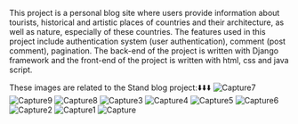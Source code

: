 
This project is a personal blog site where users provide information about tourists, historical and artistic places of countries and their architecture, as well as nature, especially of these countries.
The features used in this project include authentication system (user authentication), comment (post comment), pagination. The back-end of the project is written with Django framework and the front-end of the project is written with html, css and java script.

These images are related to the Stand blog project:⬇️⬇️⬇️
![Capture7](https://github.com/user-attachments/assets/752530ef-fc0b-440a-ba4f-fbbcf79cff59)
![Capture9](https://github.com/user-attachments/assets/4bde61ac-1cd3-45de-977f-9b2941d76470)
![Capture8](https://github.com/user-attachments/assets/12169e2e-9a8e-474f-a124-714b22d4f0c2)
![Capture3](https://github.com/user-attachments/assets/8c35067d-b9be-4e16-a038-146edebaf4b7)
![Capture4](https://github.com/user-attachments/assets/9630ca18-6565-4349-a2b9-5625f76b7ec3)
![Capture5](https://github.com/user-attachments/assets/79897292-519a-4081-b2b9-0611ce49c0de)
![Capture6](https://github.com/user-attachments/assets/2c99cc4d-978a-416f-afe6-fd8c87677f31)
![Capture2](https://github.com/user-attachments/assets/93272570-1da4-49c9-a3a4-e6d8f0fd0865)
![Capture1](https://github.com/user-attachments/assets/b0c31c0c-27f3-41e9-9acd-547d64ead576)
![Capture](https://github.com/user-attachments/assets/05375a2e-98e8-42cd-9d10-bd83dfcc7050)
